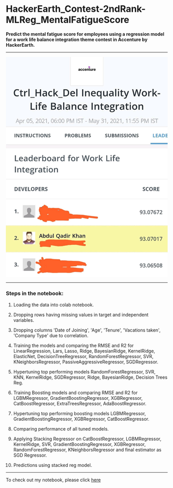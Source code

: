 # HackerEarth_Contest-2ndRank-MLReg_MentalFatigueScore
**Predict the mental fatigue score for employees using a regression model for a work life balance integration theme contest in Accenture by HackerEarth.**
***
![HackerEarth Leader Board Score 93.07017% Accuracy](https://github.com/Qadir92/HackerEarth_Contest-2ndRank-MLReg_MentalFatigueScore/blob/main/Leaders%20Board.jpg?raw=true)
***
### Steps in the notebook:
1. Loading the data into colab notebook. 
2. Dropping rows having missing values in target and independent variables.
3. Dropping columns 'Date of Joining', 'Age', 'Tenure', 'Vacations taken', 'Company Type' due to correlation.
4. Training the models and comparing the RMSE and R2 for
    LinearRegression, Lars, Lasso, Ridge, BayesianRidge, KernelRidge,
    ElasticNet, DecisionTreeRegressor, RandomForestRegressor, SVR,
    KNeighborsRegressor, PassiveAggressiveRegressor, SGDRegressor.
5. Hypertuning top performing models RandomForestRegressor, SVR, KNN, KernelRidge, SGDRegressor, Ridge, BayesianRidge, Decision Trees Reg.
6. Training Boosting models and comparing RMSE and R2 for
    LGBMRegressor, GradientBoostingRegressor, XGBRegressor,
    CatBoostRegressor, ExtraTreesRegressor, AdaBoostRegressor.
7. Hypertuning top performing boosting models LGBMRegressor,
    GradientBoostingRegressor, XGBRegressor, CatBoostRegressor.
    
  7.  Comparing performance of all tuned models.
    
 8.   Applying Stacking Regressor on CatBoostRegressor, LGBMRegressor, KernelRidge, SVR, GradientBoostingRegressor, XGBRegressor, RandomForestRegressor, KNeighborsRegressor and final estimator as SGD Regressor.
    
 9.   Predictions using stacked reg model.
***
To check out my notebook, please click [here](https://github.com/Qadir92/HackerEarth_Contest-2ndRank-MLReg_MentalFatigueScore/blob/main/Work_Life_Integration.ipynb)

